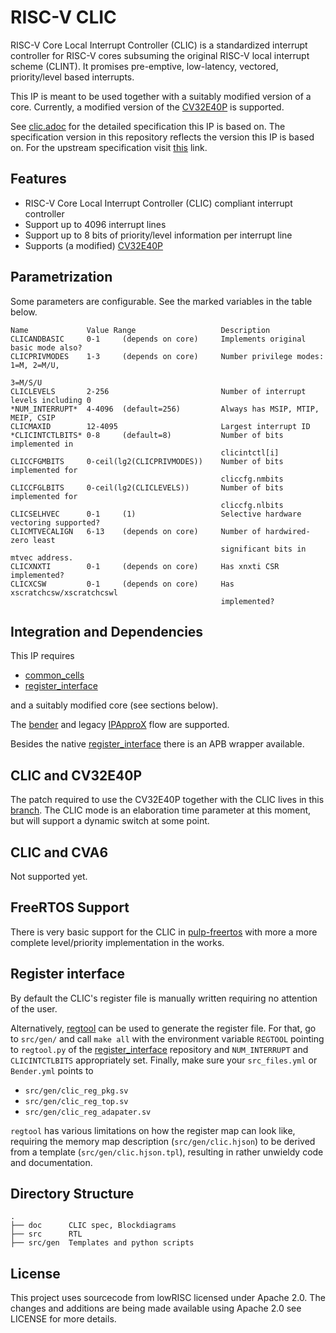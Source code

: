 # RISC-V CLIC
RISC-V Core Local Interrupt Controller (CLIC) is a standardized interrupt
controller for RISC-V cores subsuming the original RISC-V local interrupt scheme
(CLINT). It promises pre-emptive, low-latency, vectored, priority/level based
interrupts.

This IP is meant to be used together with a suitably modified version of a core.
Currently, a modified version of the
[CV32E40P](https://github.com/openhwgroup/cv32e40p) is supported.

See [clic.adoc](./doc/clic.adoc) for the detailed specification this IP is based
on. The specification version in this repository reflects the version this IP is
based on. For the upstream specification visit
[this](https://github.com/riscv/riscv-fast-interrupt/blob/master/clic.adoc)
link.

## Features

- RISC-V Core Local Interrupt Controller (CLIC) compliant interrupt controller
- Support up to 4096 interrupt lines
- Support up to 8 bits of priority/level information per interrupt line
- Supports (a modified) [CV32E40P](#CLIC-and-CV32E40P)

## Parametrization
Some parameters are configurable. See the marked variables in the table below.

```
Name             Value Range                   Description
CLICANDBASIC     0-1     (depends on core)     Implements original basic mode also?
CLICPRIVMODES    1-3     (depends on core)     Number privilege modes: 1=M, 2=M/U,
                                                                       3=M/S/U
CLICLEVELS       2-256                         Number of interrupt levels including 0
*NUM_INTERRUPT*  4-4096  (default=256)         Always has MSIP, MTIP, MEIP, CSIP
CLICMAXID        12-4095                       Largest interrupt ID
*CLICINTCTLBITS* 0-8     (default=8)           Number of bits implemented in
                                               clicintctl[i]
CLICCFGMBITS     0-ceil(lg2(CLICPRIVMODES))    Number of bits implemented for
                                               cliccfg.nmbits
CLICCFGLBITS     0-ceil(lg2(CLICLEVELS))       Number of bits implemented for
                                               cliccfg.nlbits
CLICSELHVEC      0-1     (1)                   Selective hardware vectoring supported?
CLICMTVECALIGN   6-13    (depends on core)     Number of hardwired-zero least
                                               significant bits in mtvec address.
CLICXNXTI        0-1     (depends on core)     Has xnxti CSR implemented?
CLICXCSW         0-1     (depends on core)     Has xscratchcsw/xscratchcswl
                                               implemented?
```

## Integration and Dependencies
This IP requires

- [common_cells](https://github.com/pulp-platform/common_cells)
- [register_interface](https://github.com/pulp-platform/register_interface)

and a suitably modified core (see sections below).

The [bender](https://github.com/pulp-platform/bender) and legacy
[IPApproX](https://github.com/pulp-platform/IPApproX) flow are supported.

Besides the native
[register_interface](https://github.com/pulp-platform/register_interface) there
is an APB wrapper available.


## CLIC and CV32E40P
The patch required to use the CV32E40P together with the CLIC lives in this
[branch](https://github.com/pulp-platform/cv32e40p/tree/clic). The CLIC mode is
an elaboration time parameter at this moment, but will support a dynamic switch
at some point.

## CLIC and CVA6
Not supported yet.

## FreeRTOS Support
There is very basic support for the CLIC in
[pulp-freertos](https://github.com/pulp-platform/pulp-freertos) with more a more
complete level/priority implementation in the works.

## Register interface
By default the CLIC's register file is manually written requiring no attention
of the user.

Alternatively, [regtool](https://docs.opentitan.org/doc/rm/register_tool/) can
be used to generate the register file. For that, go to `src/gen/` and call `make
all` with the environment variable `REGTOOL` pointing to `regtool.py` of the
[register_interface](https://github.com/pulp-platform/register_interface)
repository and `NUM_INTERRUPT` and `CLICINTCTLBITS` appropriately set. Finally,
make sure your `src_files.yml` or `Bender.yml` points to

- `src/gen/clic_reg_pkg.sv`
- `src/gen/clic_reg_top.sv`
- `src/gen/clic_reg_adapater.sv`

`regtool` has various limitations on how the register map can look like,
requiring the memory map description (`src/gen/clic.hjson`) to be derived from a
template (`src/gen/clic.hjson.tpl`), resulting in rather unwieldy code and
documentation.

## Directory Structure
```
.
├── doc      CLIC spec, Blockdiagrams
├── src      RTL
├── src/gen  Templates and python scripts
```

## License
This project uses sourcecode from lowRISC licensed under Apache 2.0. The changes
and additions are being made available using Apache 2.0 see LICENSE for more
details.
